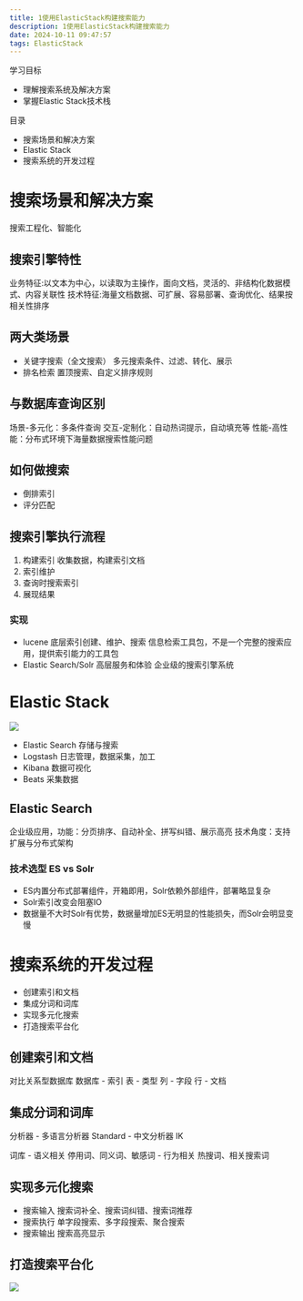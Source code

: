 ```yaml
---
title: 1使用ElasticStack构建搜索能力
description: 1使用ElasticStack构建搜索能力
date: 2024-10-11 09:47:57
tags: ElasticStack
---
```


学习目标
- 理解搜索系统及解决方案
- 掌握Elastic Stack技术栈

目录
- 搜索场景和解决方案
- Elastic Stack
- 搜索系统的开发过程

# 搜索场景和解决方案
搜索工程化、智能化

## 搜索引擎特性
业务特征:以文本为中心，以读取为主操作，面向文档，灵活的、非结构化数据模式、内容关联性
技术特征:海量文档数据、可扩展、容易部署、查询优化、结果按相关性排序

## 两大类场景
- 关键字搜索（全文搜索）
多元搜索条件、过滤、转化、展示
- 排名检索
置顶搜索、自定义排序规则

## 与数据库查询区别
场景-多元化：多条件查询
交互-定制化：自动热词提示，自动填充等
性能-高性能：分布式环境下海量数据搜索性能问题

## 如何做搜索
- 倒排索引
- 评分匹配

## 搜索引擎执行流程
1. 构建索引
收集数据，构建索引文档
2. 索引维护
3. 查询时搜索索引
4. 展现结果

### 实现
- lucene 底层索引创建、维护、搜索
信息检索工具包，不是一个完整的搜索应用，提供索引能力的工具包
- Elastic Search/Solr 高层服务和体验
企业级的搜索引擎系统

# Elastic Stack
![](1-ElasticStack.png)
- Elastic Search
存储与搜索
- Logstash
日志管理，数据采集，加工
- Kibana
数据可视化
- Beats
采集数据

## Elastic Search
企业级应用，功能：分页排序、自动补全、拼写纠错、展示高亮
技术角度：支持扩展与分布式架构

### 技术选型 ES vs Solr
- ES内置分布式部署组件，开箱即用，Solr依赖外部组件，部署略显复杂
- Solr索引改变会阻塞IO
- 数据量不大时Solr有优势，数据量增加ES无明显的性能损失，而Solr会明显变慢

# 搜索系统的开发过程
- 创建索引和文档
- 集成分词和词库
- 实现多元化搜索
- 打造搜索平台化

## 创建索引和文档
对比关系型数据库
数据库 - 索引
表 - 类型
列 - 字段
行 - 文档
## 集成分词和词库
分析器
    - 多语言分析器 Standard
    - 中文分析器 IK

词库
    - 语义相关
    停用词、同义词、敏感词
    - 行为相关
    热搜词、相关搜索词
## 实现多元化搜索
- 搜索输入
搜索词补全、搜索词纠错、搜索词推荐
- 搜索执行
单字段搜索、多字段搜索、聚合搜索
- 搜索输出
搜索高亮显示

## 打造搜索平台化
![](1-搜索平台化.png)


